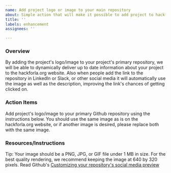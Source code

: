 ```yaml
---
name: Add project logo or image to your main repository
about: Simple action that will make it possible to add project to hackforla.org website
title: ''
labels: enhancement
assignees: ''

---
```


### Overview

By adding the project's logo/image to your project's primary repository, we will be able to dynamically deliver up to date information about your project to the hackforla.org website.  Also when people add the link to the repository in LinkedIn or Slack, or other social media it will automatically use the image as well as the description, improving the link's chances of getting clicked on.

### Action Items

Add project's logo/image to your primary Github repository using the instructions below.  You should use the same image as is on the hackforla.org website, or if another image is desired, please replace both with the same image.

### Resources/Instructions

Tip: Your image should be a PNG, JPG, or GIF file under 1 MB in size. For the best quality rendering, we recommend keeping the image at 640 by 320 pixels.
Read Github's [Customizing your repository's social media preview](https://help.github.com/en/articles/customizing-your-repositorys-social-media-preview)
